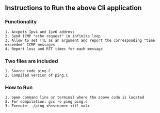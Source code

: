 ## Instructions to Run the above Cli application

### Functionality
	1. Accpets Ipv4 and Ipv6 address
	2. Send ICMP "echo request" in infinite loop
	3. Allow to set TTL as an argument and report the corresponding "time exceeded” ICMP messages
	4. Report loss and RTT times for each message

### Two files are included 
	1. Source code ping.C
	2. Compiled version of ping.C

### How to Run
	1. open command line or terminal where the above code is located
	2. For compilation: gcc -o ping ping.c
	3. Execute: ./ping <hostname> <ttl_val>
